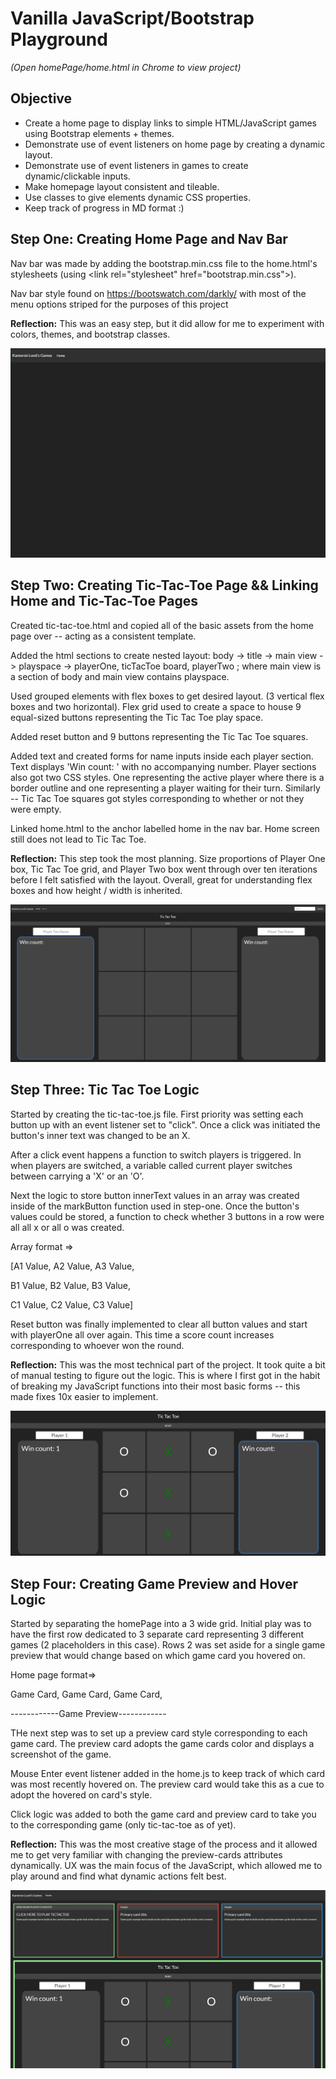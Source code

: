 # Vanilla JavaScript/Bootstrap Playground

*(Open homePage/home.html in Chrome to view project)*

## **Objective**

- Create a home page to display links to simple HTML/JavaScript games using Bootstrap elements + themes.
- Demonstrate use of event listeners on home page by creating a dynamic layout.      
- Demonstrate use of event listeners in games to create dynamic/clickable inputs. 
- Make homepage layout consistent and tileable. 
- Use classes to give elements dynamic CSS properties. 
- Keep track of progress in MD format :)

## **Step One: Creating Home Page and Nav Bar**
Nav bar was made by adding the bootstrap.min.css file to the home.html's stylesheets (using <link rel="stylesheet" href="bootstrap.min.css"\>).

Nav bar  style found on https://bootswatch.com/darkly/ with most of the menu options striped for the purposes of this project

**Reflection:** This was an easy step, but it did allow for me to experiment with colors, themes, and bootstrap classes.

![Step One Demo](resources/StepOneDemo.png)

## **Step Two: Creating Tic-Tac-Toe Page && Linking Home and Tic-Tac-Toe Pages**
Created tic-tac-toe.html and copied all of the basic assets from the home page over -- acting as a consistent template.

Added the html sections to create nested layout: body -> title -> main view -> playspace -> playerOne, ticTacToe board, playerTwo ; where main view is a section of body and main view contains playspace.

Used grouped elements with flex boxes to get desired layout. (3 vertical flex boxes and two horizontal). Flex grid used to create a space to house 9 equal-sized buttons representing the Tic Tac Toe play space.

Added reset button and 9 buttons representing the Tic Tac Toe squares.

Added text and created forms for name inputs inside each player section. Text displays 'Win count: ' with no accompanying number. Player sections also got two CSS styles. One representing the active player where there is a border outline and one representing a player waiting for their turn. Similarly -- Tic Tac Toe squares got styles corresponding to whether or not they were empty.

Linked home.html to the anchor labelled home in the nav bar. Home screen still does not lead to Tic Tac Toe.

**Reflection:** This step took the most planning. Size proportions of Player One box, Tic Tac Toe grid, and Player Two box went through over ten iterations before I felt satisfied with the layout. Overall, great for understanding flex boxes and how height / width is inherited.

![Step Two Demo](resources/StepTwoDemo.PNG)

## **Step Three: Tic Tac Toe Logic**
Started by creating the tic-tac-toe.js file. First priority was setting each button up with an event listener set to "click". Once a click was initiated the button's inner text was changed to be an X.

After a click event happens a function to switch players is triggered. In when players are switched, a variable called current player switches between carrying a 'X' or an 'O'.

Next the logic to store button innerText values in an array was created inside of the markButton function used in step-one. Once the button's values could be stored, a function to check whether 3 buttons in a row were all all x or all o was created.

Array format =>

[A1 Value, A2 Value, A3 Value,

 B1 Value, B2 Value, B3 Value,

 C1 Value, C2 Value, C3 Value]

Reset button was finally implemented to clear all button values and start with playerOne all over again. This time a score count increases corresponding to whoever won the round.

**Reflection:** This was the most technical part of the project. It took quite a bit of manual testing to figure out the logic. This is where I first got in the habit of breaking my JavaScript functions into their most basic forms -- this made fixes 10x easier to implement.

![Step Three Demo](resources/tic-tac-toe-preview.PNG)

## **Step Four: Creating Game Preview and Hover Logic**
Started by separating the homePage into a 3 wide grid. Initial play was to have the first row dedicated to 3 separate card representing 3 different games (2 placeholders in this case). Rows 2 was set aside for a single game preview that would change based on which game card you hovered on.

Home page format=>

Game Card, Game Card, Game Card, 

------------Game Preview------------

THe next step was to set up a preview card style corresponding to each game card. The preview card adopts the game cards color and displays a screenshot of the game.

Mouse Enter event listener added in the home.js to keep track of which card was most recently hovered on. The preview card would take this as a cue to adopt the hovered on card's style.

Click logic was added to both the game card and preview card to take you to the corresponding game (only tic-tac-toe as of yet).

**Reflection:** This was the most creative stage of the process and it allowed me to get very familiar with changing the preview-cards attributes dynamically. UX was the main focus of the JavaScript, which allowed me to play around and find what dynamic actions felt best.

![Step Four Demo](resources/StepFourDemo.png)
